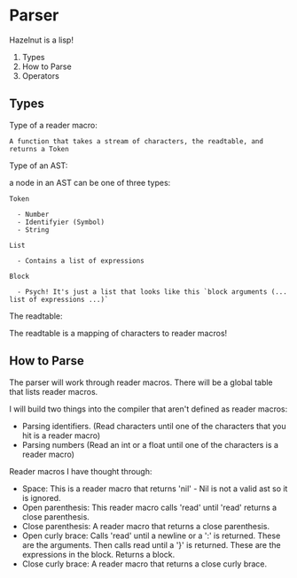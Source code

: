 
# Parser

  Hazelnut is a lisp!

  1. Types
  2. How to Parse
  3. Operators

## Types

Type of a reader macro:

    A function that takes a stream of characters, the readtable, and returns a Token

Type of an AST:

  a node in an AST can be one of three types:
    
    Token

      - Number
      - Identifyier (Symbol)
      - String 

    List

      - Contains a list of expressions

    Block

      - Psych! It's just a list that looks like this `block arguments (... list of expressions ...)`

The readtable:

  The readtable is a mapping of characters to reader macros!

## How to Parse

The parser will work through reader macros.
There will be a global table that lists reader macros.

I will build two things into the compiler that aren't defined as reader macros:
  * Parsing identifiers.
      (Read characters until one of the characters that you hit is a reader macro)
  * Parsing numbers
      (Read an int or a float until one of the characters is a reader macro)

Reader macros I have thought through:

  * Space: This is a reader macro that returns 'nil' - Nil is not a valid ast so it is ignored.
  * Open parenthesis: This reader macro calls 'read' until 'read' returns a close parenthesis.
  * Close parenthesis: A reader macro that returns a close parenthesis.
  * Open curly brace: Calls 'read' until a newline or a ':' is returned. These are the arguments.
                      Then calls read until a '}' is returned. These are the expressions in the block.
                      Returns a block.
  * Close curly brace: A reader macro that returns a close curly brace.
